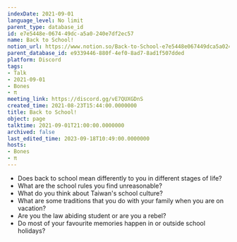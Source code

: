 ```yaml
---
indexDate: 2021-09-01
language_level: No limit
parent_type: database_id
id: e7e5448e-0674-49dc-a5a0-240e7df2ec57
name: Back to School!
notion_url: https://www.notion.so/Back-to-School-e7e5448e067449dca5a0240e7df2ec57
parent_database_id: e9339446-880f-4ef0-8ad7-8ad1f507dded
platform: Discord
tags:
- Talk
- 2021-09-01
- Bones
- π
meeting_link: https://discord.gg/vE7QUXGDnS
created_time: 2021-08-23T15:44:00.0000000
title: Back to School!
object: page
talktime: 2021-09-01T21:00:00.0000000
archived: false
last_edited_time: 2023-09-18T10:49:00.0000000
hosts:
- Bones
- π
---
```


   - Does back to school mean differently to you in different stages of life?
   - What are the school rules you find unreasonable?
   - What do you think about Taiwan's school culture?
   - What are some traditions that you do with your family when you are on vacation?
   - Are you the law abiding student or are you a rebel?
   - Do most of your favourite memories happen in or outside school holidays?








